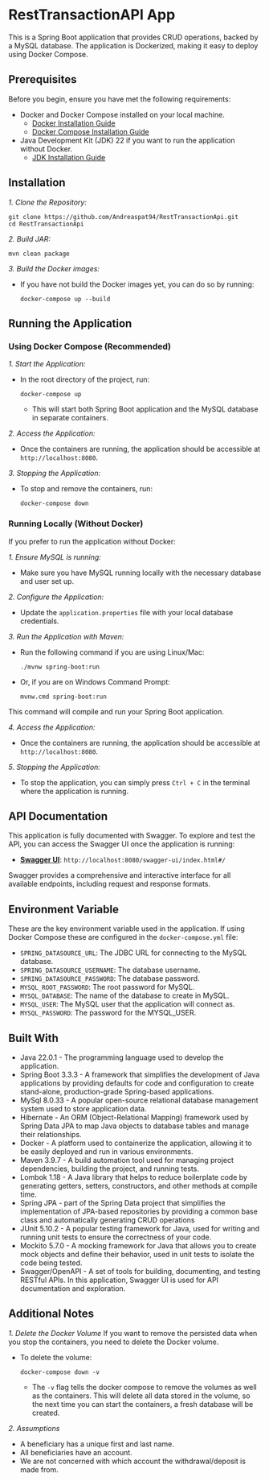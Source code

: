 # RestTransactionAPI App

This is a Spring Boot application that provides CRUD operations, backed by a MySQL database. The application is Dockerized, making it easy to deploy using Docker Compose.

## Prerequisites
Before you begin, ensure you have met the following requirements:
* Docker and Docker Compose installed on your local machine.
    * [Docker Installation Guide](https://docs.docker.com/engine/install/)
    * [Docker Compose Installation Guide](https://docs.docker.com/compose/install/)
* Java Development Kit (JDK) 22 if you want to run the application without Docker.
    * [JDK Installation Guide](https://docs.oracle.com/en/java/javase/22/install/overview-jdk-installation.html)

## Installation
*1. Clone the Repository:*
```
git clone https://github.com/Andreaspat94/RestTransactionApi.git
cd RestTransactionApi
```
*2. Build JAR:*
```
mvn clean package
```
*3. Build the Docker images:*
* If you have not build the Docker images yet, you can do so by running:
  ```
  docker-compose up --build
  ```

## Running the Application
### Using Docker Compose (Recommended)
*1. Start the Application:*

* In the root directory of the project, run:
  ```
  docker-compose up
  ```
    * This will start both Spring Boot application and the MySQL database in separate containers.

*2. Access the Application:*

* Once the containers are running, the application should be accessible at `http://localhost:8080`.

*3. Stopping the Application:*

* To stop and remove the containers, run:
  ```
  docker-compose down
  ```

### Running Locally (Without Docker)
If you prefer to run the application without Docker:

*1. Ensure MySQL is running:*
* Make sure you have MySQL running locally with the necessary database and user set up.

*2. Configure the Application:*

* Update the `application.properties` file with your local database credentials.

*3. Run the Application with Maven:*

* Run the following command if you are using Linux/Mac:
   ```
   ./mvnw spring-boot:run
   ```

* Or, if you are on Windows Command Prompt:

   ```
   mvnw.cmd spring-boot:run
   ```

This command will compile and run your Spring Boot application.

*4. Access the Application:*
* Once the containers are running, the application should be accessible at `http://localhost:8080`.

*5. Stopping the Application:*
* To stop the application, you can simply press `Ctrl + C` in the terminal where the application is running.

## API Documentation

This application is fully documented with Swagger. To explore and test the API, you can access the Swagger UI once the application is running:

- **[Swagger UI](http://localhost:8080/swagger-ui/index.html#/)**: `http://localhost:8080/swagger-ui/index.html#/`

Swagger provides a comprehensive and interactive interface for all available endpoints, including request and response formats.


## Environment Variable

These are the key environment variable used in the application. If using Docker Compose these are configured in the `docker-compose.yml` file:

* `SPRING_DATASOURCE_URL`: The JDBC URL for connecting to the MySQL database.
* `SPRING_DATASOURCE_USERNAME`: The database username.
* `SPRING_DATASOURCE_PASSWORD`: The database password.
* `MYSQL_ROOT_PASSWORD`: The root password for MySQL.
* `MYSQL_DATABASE`: The name of the database to create in MySQL.
* `MYSQL_USER`: The MySQL user that the application will connect as.
* `MYSQL_PASSWORD`: The password for the MYSQL_USER.

## Built With
* Java 22.0.1 - The programming language used to develop the application.
* Spring Boot 3.3.3 - A framework that simplifies the development of Java applications by providing defaults for code and configuration to create stand-alone, production-grade Spring-based applications.
* MySql 8.0.33 - A popular open-source relational database management system used to store application data.
* Hibernate - An ORM (Object-Relational Mapping) framework used by Spring Data JPA to map Java objects to database tables and manage their relationships.
* Docker - A platform used to containerize the application, allowing it to be easily deployed and run in various environments.
* Maven 3.9.7 - A build automation tool used for managing project dependencies, building the project, and running tests.
* Lombok 1.18 - A Java library that helps to reduce boilerplate code by generating getters, setters, constructors, and other methods at compile time.
* Spring JPA - part of the Spring Data project that simplifies the implementation of JPA-based repositories by providing a common base class and automatically generating CRUD operations
* JUnit 5.10.2 - A popular testing framework for Java, used for writing and running unit tests to ensure the correctness of your code.
* Mockito 5.7.0 - A mocking framework for Java that allows you to create mock objects and define their behavior, used in unit tests to isolate the code being tested.
* Swagger/OpenAPI - A set of tools for building, documenting, and testing RESTful APIs. In this application, Swagger UI is used for API documentation and exploration.


## Additional Notes

*1. Delete the Docker Volume*
If you want to remove the persisted data when you stop the containers, you need to delete the Docker volume.
* To delete the volume:

  ```
  docker-compose down -v
  ```

    * The `-v` flag tells the docker compose to remove the volumes as well as the containers. This will delete all data stored in the volume, so the next time you can start the containers, a fresh database will be created.


*2. Assumptions*

 - A beneficiary has a unique first and last name.
 - All beneficiaries have an account.
 - We are not concerned with which account the withdrawal/deposit is made from.